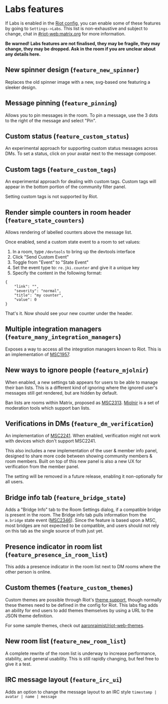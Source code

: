 # Labs features

If Labs is enabled in the [Riot config](config.md), you can enable some of these features by going
to `Settings->Labs`. This list is non-exhaustive and subject to change, chat in
[#riot-web:matrix.org](https://matrix.to/#/#riot-web:matrix.org) for more information.

**Be warned! Labs features are not finalised, they may be fragile, they may change, they may be
dropped. Ask in the room if you are unclear about any details here.**

## New spinner design (`feature_new_spinner`)

Replaces the old spinner image with a new, svg-based one featuring a sleeker design.

## Message pinning (`feature_pinning`)

Allows you to pin messages in the room. To pin a message, use the 3 dots to the right of the message
and select "Pin".

## Custom status (`feature_custom_status`)

An experimental approach for supporting custom status messages across DMs. To set a status, click on
your avatar next to the message composer.

## Custom tags (`feature_custom_tags`)

An experimental approach for dealing with custom tags. Custom tags will appear in the bottom portion
of the community filter panel.

Setting custom tags is not supported by Riot.

## Render simple counters in room header (`feature_state_counters`)

Allows rendering of labelled counters above the message list.

Once enabled, send a custom state event to a room to set values:

1. In a room, type `/devtools` to bring up the devtools interface
2. Click "Send Custom Event"
3. Toggle from "Event" to "State Event"
4. Set the event type to: `re.jki.counter` and give it a unique key
5. Specify the content in the following format:

```
{
    "link": "",
    "severity": "normal",
    "title": "my counter",
    "value": 0
}
```

That's it. Now should see your new counter under the header.

## Multiple integration managers (`feature_many_integration_managers`)

Exposes a way to access all the integration managers known to Riot. This is an implementation of [MSC1957](https://github.com/matrix-org/matrix-doc/pull/1957).

## New ways to ignore people (`feature_mjolnir`)

When enabled, a new settings tab appears for users to be able to manage their ban lists.
This is a different kind of ignoring where the ignored user's messages still get rendered,
but are hidden by default.

Ban lists are rooms within Matrix, proposed as [MSC2313](https://github.com/matrix-org/matrix-doc/pull/2313).
[Mjolnir](https://github.com/matrix-org/mjolnir) is a set of moderation tools which support
ban lists.

## Verifications in DMs (`feature_dm_verification`)

An implementation of [MSC2241](https://github.com/matrix-org/matrix-doc/pull/2241). When enabled, verification might not work with devices which don't support MSC2241.

This also includes a new implementation of the user & member info panel, designed to share more code between showing community members & room members. Built on top of this new panel is also a new UX for verification from the member panel.

The setting will be removed in a future release, enabling it non-optionally for
all users.

## Bridge info tab (`feature_bridge_state`)

Adds a "Bridge Info" tab to the Room Settings dialog, if a compatible bridge is
present in the room. The Bridge info tab pulls information from the `m.bridge` state event ([MSC2346](https://github.com/matrix-org/matrix-doc/pull/2346)). Since the feature is based upon a MSC, most
bridges are not expected to be compatible, and users should not rely on this
tab as the single source of truth just yet.

## Presence indicator in room list (`feature_presence_in_room_list`)

This adds a presence indicator in the room list next to DM rooms where the other
person is online.

## Custom themes (`feature_custom_themes`)

Custom themes are possible through Riot's [theme support](./theming.md), though
normally these themes need to be defined in the config for Riot. This labs flag
adds an ability for end users to add themes themselves by using a URL to the JSON
theme definition.

For some sample themes, check out [aaronraimist/riot-web-themes](https://github.com/aaronraimist/riot-web-themes).

## New room list (`feature_new_room_list`)

A complete rewrite of the room list is underway to increase performance, stability,
and general usability. This is still rapidly changing, but feel free to give it a test.

## IRC message layout (`feature_irc_ui`)

Adds an option to change the message layout to an IRC style ` timestamp | avatar
| name | message `

